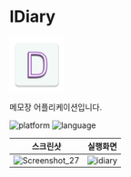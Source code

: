 # IDiary

![](https://github.com/hirundos/IDiary/blob/master/app/src/main/res/mipmap-xhdpi/ic_main.png)

메모장 어플리케이션입니다. 

![platform](https://img.shields.io/badge/platform-android-green)
![language](https://img.shields.io/badge/language-java-orange)

|스크린샷|실행화면|
|--------|--------|
|![Screenshot_27](https://user-images.githubusercontent.com/64885411/95824501-5cd3a200-0d6a-11eb-9dfd-fbd78625d9fd.png)|![idiary](https://user-images.githubusercontent.com/64885411/95824227-e898fe80-0d69-11eb-8393-50611493b290.gif)|
